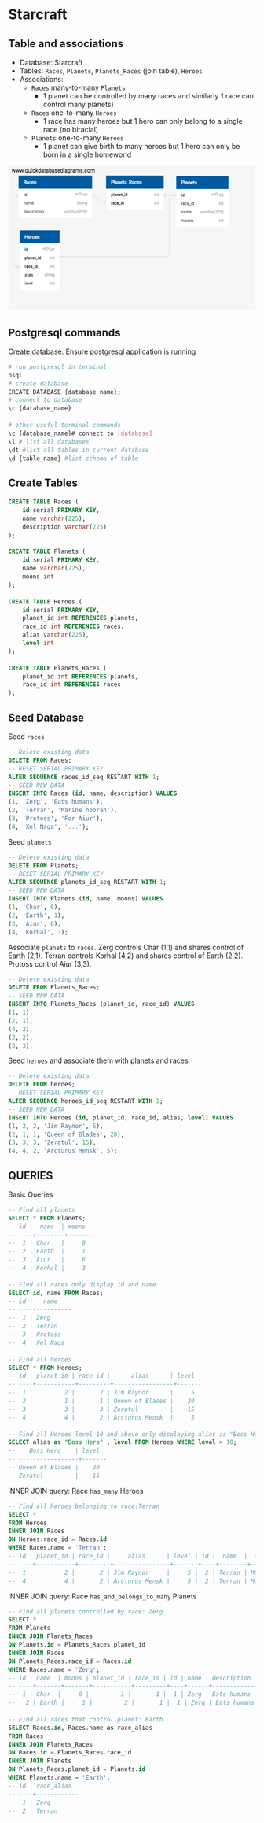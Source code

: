 # Starcraft

## Table and associations
- Database: Starcraft
- Tables: `Races`, `Planets`, `Planets_Races` (join table), `Heroes`
- Associations:
  - `Races` many-to-many `Planets` 
    - 1 planet can be controlled by many races and similarly 1 race can control many planets)
  - `Races` one-to-many `Heroes`
    - 1 race has many heroes but 1 hero can only belong to a single race (no biracial)
  - `Planets` one-to-many `Heroes`
    - 1 planet can give birth to many heroes but 1 hero can only be born in a single homeworld 

![relational db](/draw.png)

## Postgresql commands
Create database. Ensure postgresql application is running
```bash
# run postgresql in terminal
psql
# create database
CREATE DATABASE {database_name};
# connect to database
\c {database_name}

# other useful terminal commands
\c {database_name}# connect to [database] 
\l # list all databases
\dt #list all tables in current database
\d {table_name} #list schema of table
```
## Create Tables

```sql
CREATE TABLE Races (
    id serial PRIMARY KEY,
    name varchar(225),
    description varchar(225)
);

CREATE TABLE Planets (
    id serial PRIMARY KEY,
    name varchar(225),
    moons int
);

CREATE TABLE Heroes (
    id serial PRIMARY KEY,
    planet_id int REFERENCES planets,
    race_id int REFERENCES races,
    alias varchar(225),
    level int
);

CREATE TABLE Planets_Races (
    planet_id int REFERENCES planets,
    race_id int REFERENCES races
);
```

## Seed Database
Seed `races`
```sql
-- Delete existing data
DELETE FROM Races;
-- RESET SERIAL PRIMARY KEY
ALTER SEQUENCE races_id_seq RESTART WITH 1;
-- SEED NEW DATA
INSERT INTO Races (id, name, description) VALUES
(1, 'Zerg', 'Eats humans'),
(2, 'Terran', 'Marine hoorah'),
(3, 'Protoss', 'For Aiur'),
(4, 'Xel Naga', '...');
```

Seed `planets`
```sql
-- Delete existing data
DELETE FROM Planets;
-- RESET SERIAL PRIMARY KEY
ALTER SEQUENCE planets_id_seq RESTART WITH 1;
-- SEED NEW DATA
INSERT INTO Planets (id, name, moons) VALUES
(1, 'Char', 0),
(2, 'Earth', 1),
(3, 'Aiur', 6),
(4, 'Korhal', 3);

```

Associate `planets` to `races`. Zerg controls Char (1,1) and shares control of Earth (2,1). Terran controls Korhal (4,2) and shares control of Earth (2,2). Protoss control Aiur (3,3).
```sql
-- Delete existing data
DELETE FROM Planets_Races;
-- SEED NEW DATA
INSERT INTO Planets_Races (planet_id, race_id) VALUES
(1, 1),
(2, 1),
(4, 2),
(2, 2),
(3, 3);
```

Seed `heroes` and associate them with planets and races
```sql
-- Delete existing data
DELETE FROM heroes;
-- RESET SERIAL PRIMARY KEY
ALTER SEQUENCE heroes_id_seq RESTART WITH 1;
-- SEED NEW DATA
INSERT INTO Heroes (id, planet_id, race_id, alias, level) VALUES
(1, 2, 2, 'Jim Raynor', 5),
(2, 1, 1, 'Queen of Blades', 20),
(3, 3, 3, 'Zeratul', 15),
(4, 4, 2, 'Arcturus Mensk', 5);
```

## QUERIES
Basic Queries
```sql
-- Find all planets
SELECT * FROM Planets;
-- id |  name  | moons
-- ----+--------+-------
--  1 | Char   |     0
--  2 | Earth  |     1
--  3 | Aiur   |     6
--  4 | Korhal |     3

-- Find all races only display id and name
SELECT id, name FROM Races;
-- id |   name
-- ----+----------
--  1 | Zerg
--  2 | Terran
--  3 | Protoss
--  4 | Xel Naga

-- Find all heroes
SELECT * FROM Heroes;
-- id | planet_id | race_id |      alias      | level
-- ----+-----------+---------+-----------------+-------
--  1 |         2 |       2 | Jim Raynor      |     5
--  2 |         1 |       1 | Queen of Blades |    20
--  3 |         3 |       3 | Zeratul         |    15
--  4 |         4 |       2 | Arcturus Mensk  |     5

-- Find all Heroes level 10 and above only displaying alias as "Boss Hero"
SELECT alias as "Boss Hero" , level FROM Heroes WHERE level > 10;
--    Boss Hero    | level
-- -----------------+-------
-- Queen of Blades |    20
-- Zeratul         |    15
```

INNER JOIN query: Race `has_many` Heroes
```sql
-- Find all heroes belonging to race:Terran
SELECT * 
FROM Heroes
INNER JOIN Races
ON Heroes.race_id = Races.id
WHERE Races.name = 'Terran';
-- id | planet_id | race_id |     alias      | level | id |  name  |  description
-- ----+-----------+---------+----------------+-------+----+--------+---------------
--  1 |         2 |       2 | Jim Raynor     |     5 |  2 | Terran | Marine hoorah
--  4 |         4 |       2 | Arcturus Mensk |     5 |  2 | Terran | Marine hoorah
```

INNER JOIN query: Race `has_and_belongs_to_many` Planets
```sql
-- Find all planets controlled by race: Zerg
SELECT *
FROM Planets
INNER JOIN Planets_Races
ON Planets.id = Planets_Races.planet_id
INNER JOIN Races
ON Planets_Races.race_id = Races.id
WHERE Races.name = 'Zerg';
-- id | name  | moons | planet_id | race_id | id | name | description
-- ----+-------+-------+-----------+---------+----+------+-------------
--  1 | Char  |     0 |         1 |       1 |  1 | Zerg | Eats humans
--   2 | Earth |     1 |         2 |       1 |  1 | Zerg | Eats humans

-- Find all races that control planet: Earth 
SELECT Races.id, Races.name as race_alias
FROM Races
INNER JOIN Planets_Races
ON Races.id = Planets_Races.race_id
INNER JOIN Planets
ON Planets_Races.planet_id = Planets.id
WHERE Planets.name = 'Earth';
-- id | race_alias
-- ----+------------
--  1 | Zerg
--  2 | Terran

```
